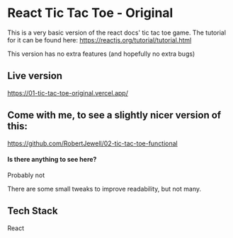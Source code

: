 # React Tic Tac Toe - Original

This is a very basic version of the react docs' tic tac toe game.
The tutorial for it can be found here: https://reactjs.org/tutorial/tutorial.html

This version has no extra features (and hopefully no extra bugs)

## Live version

https://01-tic-tac-toe-original.vercel.app/

## Come with me, to see a slightly nicer version of this:

https://github.com/RobertJewell/02-tic-tac-toe-functional


#### Is there anything to see here?

Probably not

There are some small tweaks to improve readability, but not many.

## Tech Stack

React
